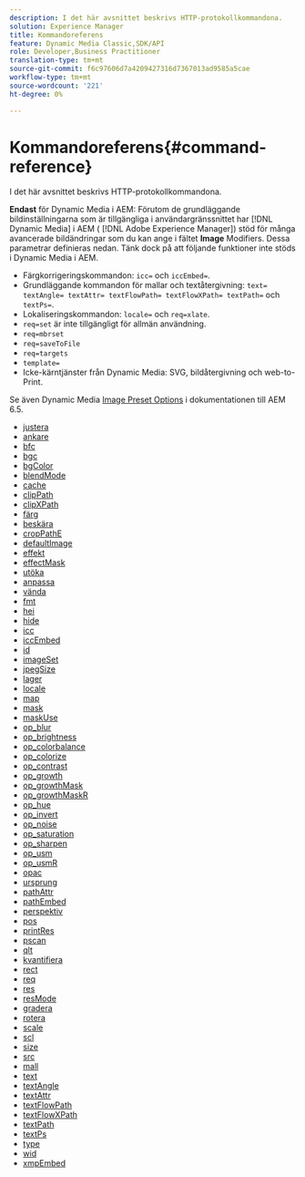 ```yaml
---
description: I det här avsnittet beskrivs HTTP-protokollkommandona.
solution: Experience Manager
title: Kommandoreferens
feature: Dynamic Media Classic,SDK/API
role: Developer,Business Practitioner
translation-type: tm+mt
source-git-commit: f6c97606d7a4209427316d7367013ad9585a5cae
workflow-type: tm+mt
source-wordcount: '221'
ht-degree: 0%

---
```



# Kommandoreferens{#command-reference}

I det här avsnittet beskrivs HTTP-protokollkommandona.

**Endast** för Dynamic Media i AEM: Förutom de grundläggande bildinställningarna som är tillgängliga i användargränssnittet har  [!DNL Dynamic Media] i AEM (  [!DNL Adobe Experience Manager]) stöd för många avancerade bildändringar som du kan ange i fältet  **Image** Modifiers. Dessa parametrar definieras nedan. Tänk dock på att följande funktioner inte stöds i Dynamic Media i AEM.

* Färgkorrigeringskommandon: `icc=` och `iccEmbed=`.
* Grundläggande kommandon för mallar och textåtergivning: `text= textAngle= textAttr= textFlowPath= textFlowXPath= textPath=` och `textPs=`.
* Lokaliseringskommandon: `locale=` och `req=xlate`.
* `req=set` är inte tillgängligt för allmän användning.
* `req=mbrset`
* `req=saveToFile`
* `req=targets`
* `template=`
* Icke-kärntjänster från Dynamic Media: SVG, bildåtergivning och web-to-Print.

<!-- Adobe IS command examples website  http://sj1010010254235.corp.adobe.com/iscommands/ -->

Se även Dynamic Media [Image Preset Options](https://experienceleague.adobe.com/docs/experience-manager-65/assets/dynamic/managing-image-presets.html#dynamic) i dokumentationen till AEM 6.5.

* [justera](r-align.md)
* [ankare](r-anchor.md)
* [bfc](r-bfc.md)
* [bgc](r-bgc.md)
* [bgColor](r-bgcolor.md)
* [blendMode](r-blendmode.md)
* [cache](r-is-http-cache.md)
* [clipPath](r-clippath.md)
* [clipXPath](r-clipxpath.md)
* [färg](r-color-commandref.md)
* [beskära](r-crop.md)
* [cropPathE](r-croppath.md)
* [defaultImage](r-is-http-defaultimage.md)
* [effekt](r-effect.md)
* [effectMask](r-effectmask.md)
* [utöka](r-extend.md)
* [anpassa](r-fit.md)
* [vända](r-flip.md)
* [fmt](r-is-http-fmt.md)
* [hei](r-is-http-hei.md)
* [hide](r-hide.md)
* [icc](r-icc.md)
* [iccEmbed](r-iccembed.md)
* [id](r-id.md)
* [imageSet](r-imageset.md)
* [jpegSize](r-jpegsize.md)
* [lager](r-layer.md)
* [locale](r-locale.md)
* [map](r-map.md)
* [mask](r-mask.md)
* [maskUse](r-maskuse.md)
* [op_blur](r-op-blur.md)
* [op_brightness](r-op-brightness.md)
* [op_colorbalance](r-op-colorbalance.md)
* [op_colorize](r-op-colorize.md)
* [op_contrast](r-op-contrast.md)
* [op_growth](r-op-grow.md)
* [op_growthMask](r-op-growmask.md)
* [op_growthMaskR](r-op-growmaskr.md)
* [op_hue](r-op-hue.md)
* [op_invert](r-op-invert.md)
* [op_noise](r-op-noise.md)
* [op_saturation](r-op-saturation.md)
* [op_sharpen](r-op-sharpen.md)
* [op_usm](r-op-usm.md)
* [op_usmR](r-op-usmr.md)
* [opac](r-opac.md)
* [ursprung](r-origin.md)
* [pathAttr](r-pathattr.md)
* [pathEmbed](r-pathembed.md)
* [perspektiv](r-perspective.md)
* [pos](r-pos.md)
* [printRes](r-printres.md)
* [pscan](r-pscan.md)
* [qlt](r-is-http-qlt.md)
* [kvantifiera](r-is-http-quantize.md)
* [rect](r-rect.md)
* [req](r-req/r-req.md)
* [res](r-res.md)
* [resMode](r-is-http-resmode.md)
* [gradera](r-rgn.md)
* [rotera](r-rotate.md)
* [scale](r-is-http-scale.md)
* [scl](r-scl.md)
* [size](r-size-reference.md)
* [src](r-src.md)
* [mall](r-template.md)
* [text](r-text.md)
* [textAngle](r-textangle.md)
* [textAttr](r-textattr.md)
* [textFlowPath](r-textflowpath.md)
* [textFlowXPath](r-textflowxpath.md)
* [textPath](r-textpath.md)
* [textPs](r-textps.md)
* [type](r-type.md)
* [wid](r-is-http-wid.md)
* [xmpEmbed](r-xmpembed.md)

